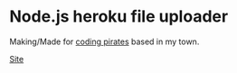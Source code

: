 # Node.js heroku file uploader

Making/Made for [coding pirates](https://codingpirates.dk/) based in my town.

[Site](https://codingpirates-file-uploader.herokuapp.com/)
